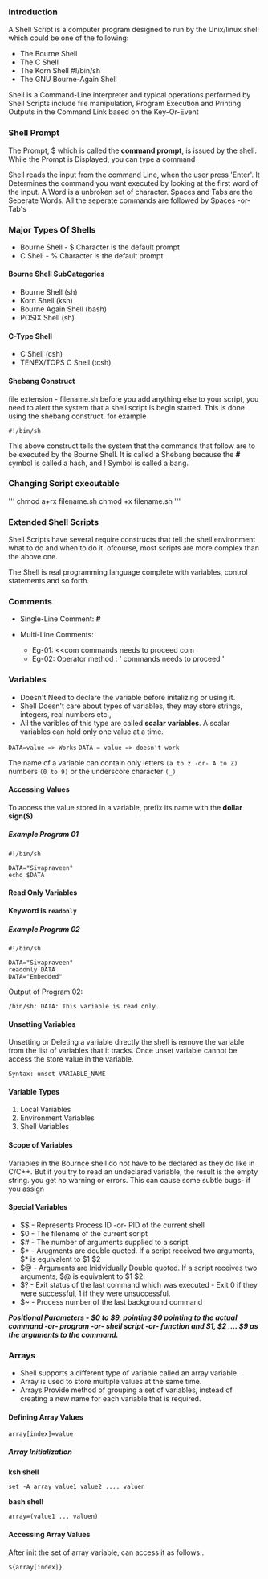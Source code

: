 ### Introduction

A Shell Script is a computer program designed to run by the Unix/linux shell which could be one of the following:
- The Bourne Shell
- The C Shell
- The Korn Shell
#!/bin/sh
- The GNU Bourne-Again Shell

Shell is a Command-Line interpreter and typical operations performed by Shell Scripts include file manipulation,
Program Execution and Printing Outputs in the Command Link based on the Key-Or-Event

### Shell Prompt

The Prompt, $ which is called the **command prompt**, is issued by the shell. While the Prompt is Displayed, you can type a command

Shell reads the input from the command Line, when the user press 'Enter'. It Determines the command you want executed by looking at the first word
of the input. A Word is a unbroken set of character. Spaces and Tabs are the Seperate Words. All the seperate commands are followed by Spaces -or- Tab's

### Major Types Of Shells

- Bourne Shell - $ Character is the default prompt
- C Shell      - % Character is the default prompt

#### Bourne Shell SubCategories
- Bourne Shell (sh)
- Korn Shell (ksh)
- Bourne Again Shell (bash)
- POSIX Shell (sh)

#### C-Type Shell
- C Shell (csh)
- TENEX/TOPS C Shell (tcsh)


#### Shebang Construct

file extension - filename.sh
before you add anything else to your script, you need to alert the system that a shell script is begin started. This is done using the
shebang construct. for example

```
#!/bin/sh
```

This above construct tells the system that the commands that follow are to be executed by the Bourne Shell. It is called a Shebang because the **#** symbol is called a hash, and ! Symbol is called a bang.


### Changing Script executable 

'''
chmod a+rx filename.sh
chmod +x filename.sh
'''


### Extended Shell Scripts
<p align = "left"> Shell Scripts have several require constructs that tell the shell environment what to do and when to do it. ofcourse, most scripts are more complex than the above one. 

The Shell is real programming language complete with variables, control statements and so forth. </p>


### Comments
 - Single-Line Comment: **#** 

 - Multi-Line Comments: 
   - Eg-01: <<com
		commands needs to proceed 
	 com
   - Eg-02: Operator method
	    : '
		commands needs to proceed
	    '


### Variables

- Doesn't Need to declare the variable before initalizing or using it.
- Shell Doesn't care about types of variables, they may store strings, integers, real numbers etc.,
- All the varibles of this type are called **scalar variables**. A scalar variables can hold only one value at a time.


`DATA=value => Works`
`DATA = value => doesn't work`

The name of a variable can contain only letters `(a to z -or- A to Z)` numbers `(0 to 9)` or the underscore character `(_)`

#### Accessing Values

To access the value stored in a variable, prefix its name with the **dollar sign($)** 

##### Example Program 01
```
#!/bin/sh

DATA="Sivapraveen"
echo $DATA
``` 

#### Read Only Variables

**Keyword is `readonly`**

##### Example Program 02
```
#!/bin/sh

DATA="Sivapraveen"
readonly DATA
DATA="Embedded"
```
Output of Program 02:
```
/bin/sh: DATA: This variable is read only.
```

#### Unsetting Variables

  <p align = "left"> Unsetting or Deleting a variable directly the shell is remove the variable from the list of variables that it  tracks.
  Once unset variable cannot be access the store value in the variable.

```
Syntax: unset VARIABLE_NAME
```

#### Variable Types
  
  1. Local Variables
  2. Environment Variables
  3. Shell Variables


#### Scope of Variables

  Variables in the Bournce shell do not have to be declared as they do like in C/C++. 
  But if you try to read an undeclared variable, the result is the empty string.
  you get no warning or errors. This can cause some subtle bugs- if you assign

#### Special Variables
  - $$   - Represents Process ID -or- PID of the current shell
  - $0  - The filename of the current script
  - $#  - The number of arguments supplied to a script
  - $*  - Arugments are double quoted. If a script received two arguments, $* is equivalent to $1 $2
  - $@  - Arguments are Inidvidually Double quoted. If a script receives two arguments, $@ is equivalent to $1 $2.
  - $?  - Exit status of the last command which was executed
    	 	- Exit 0 if they were successful, 1 if they were unsuccessful.	
  - $~  - Process number of the last background command
  
  ***Positional Parameters - $0 to $9, pointing $0 pointing to the actual command -or- program -or- shell script -or- function and S1, $2 .... $9 as the arguments to the command.***
  
### Arrays

 - Shell supports a different type of variable called an array variable. 
 - Array is used to store multiple values at the same time.
 - Arrays Provide method of grouping a set of variables, instead of creating a new name for each variable that is required.

  #### Defining Array Values

  ```
  array[index]=value
  ```
  
  ##### Array Initialization
  **ksh shell**  
  ```
  set -A array value1 value2 .... valuen
  ```
  **bash shell**
  ```
  array=(value1 ... valuen)
  ```  
  
  #### Accessing Array Values
  After init the set of array variable, can access it as follows...
  ```
  ${array[index]}
  ```
  
